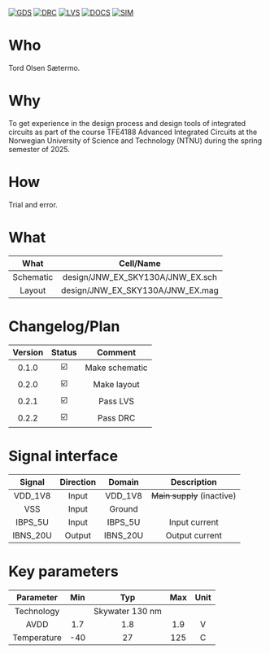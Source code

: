 
[![GDS](../../actions/workflows/gds.yaml/badge.svg)](../../actions/workflows/gds.yaml)
[![DRC](../../actions/workflows/drc.yaml/badge.svg)](../../actions/workflows/drc.yaml)
[![LVS](../../actions/workflows/lvs.yaml/badge.svg)](../../actions/workflows/lvs.yaml)
[![DOCS](../../actions/workflows/docs.yaml/badge.svg)](../../actions/workflows/docs.yaml)
[![SIM](../../actions/workflows/sim.yaml/badge.svg)](../../actions/workflows/sim.yaml)

# Who
Tord Olsen Sætermo.

# Why

<explain why you made this module>
To get experience in the design process and design tools of integrated circuits as part of the course TFE4188 Advanced Integrated Circuits at the Norwegian University of Science and Technology (NTNU) during the spring semester of 2025.

# How

<explain short how you made this module>
Trial and error.

# What

| What            | Cell/Name   		                 |
| :---:           | :---:        		                 |
| Schematic       | design/JNW_EX_SKY130A/JNW_EX.sch |
| Layout          | design/JNW_EX_SKY130A/JNW_EX.mag |

# Changelog/Plan

| Version | Status | Comment   	   |
| :---:   | :---:  | :---:         |
| 0.1.0   | ☑️    | Make schematic |
| 0.2.0   | ☑️    | Make layout    |
| 0.2.1   | ☑️    | Pass LVS       |
| 0.2.2   | ☑️    | Pass DRC       |

# Signal interface

| Signal       | Direction | Domain  | Description     |
| :---:        | :---:     | :---:   | :---:           |
| VDD_1V8      | Input     | VDD_1V8 | ~~Main supply~~ (inactive)|
| VSS          | Input     | Ground  |                 |
| IBPS_5U      | Input     | IBPS_5U | Input current   |
| IBNS_20U     | Output    | IBNS_20U | Output current |

# Key parameters

| Parameter           | Min   | Typ             | Max   | Unit  |
| :---:               | :---: | :---:           | :---: | :---: |
| Technology          |       | Skywater 130 nm |       |       |
| AVDD                | 1.7   | 1.8             | 1.9   | V     |
| Temperature         | -40   | 27              | 125   | C     |

